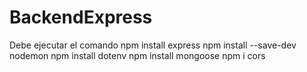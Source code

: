 # BackendExpress

Debe ejecutar el comando
npm install express
npm install --save-dev nodemon
npm install dotenv
npm install mongoose
npm i cors